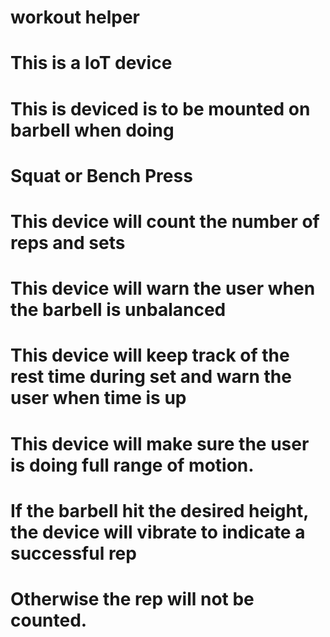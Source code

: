 # workout helper
 
# This is a IoT device
# This is deviced is to be mounted on barbell when doing 
# Squat or Bench Press
# This device will count the number of reps and sets 
# This device will warn the user when the barbell is unbalanced
# This device will keep track of the rest time during set and warn the user when time is up
# This device will make sure the user is doing full range of motion.
# If the barbell hit the desired height, the device will vibrate to indicate a successful rep
# Otherwise the rep will not be counted.
